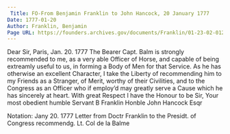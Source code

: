 ```yaml
---
 Title: FO-From Benjamin Franklin to John Hancock, 20 January 1777
Date: 1777-01-20
Author: Franklin, Benjamin
Page URL: https://founders.archives.gov/documents/Franklin/01-23-02-0127
---
```


Dear Sir,
Paris, Jan. 20. 1777
The Bearer Capt. Balm is strongly recommended to me, as a very able Officer of Horse, and capable of being extreamly useful to us, in forming a Body of Men for that Service. As he has otherwise an excellent Character, I take the Liberty of recommending him to my Friends as a Stranger, of Merit, worthy of their Civilities, and to the Congress as an Officer who if employ’d may greatly serve a Cause which he has sincerely at heart. With great Respect I have the Honour to be Sir, Your most obedient humble Servant
B Franklin
Honble John Hancock Esqr
 
Notation: Jany 20. 1777 Letter from Doctr Franklin to the Presidt. of Congress recommendg. Lt. Col de la Balme

